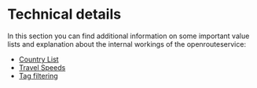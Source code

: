 # Technical details

[//]: # (Attention: Pages in Technical details are linked from api-playground. When refactoring, adapt the links in the annotations in the java classes)

In this section you can find additional information on some important value lists
and explanation about the internal workings of the openrouteservice:

* [Country List](country-list.md)
* [Travel Speeds](travel-speeds/index.md)
* [Tag filtering](tag-filtering.md)
